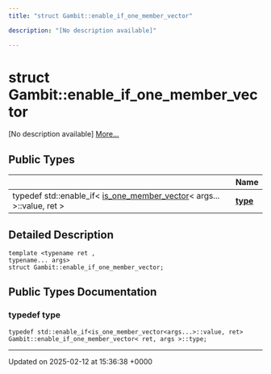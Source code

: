 ```yaml
---
title: "struct Gambit::enable_if_one_member_vector"

description: "[No description available]"

---
```


# struct Gambit::enable_if_one_member_vector



[No description available] [More...](#detailed-description)

## Public Types

|                | Name           |
| -------------- | -------------- |
| typedef std::enable_if< [is_one_member_vector](/documentation/code/classes/structgambit_1_1is__one__member__vector/)< args... >::value, ret > | **[type](/documentation/code/classes/structgambit_1_1enable__if__one__member__vector/#typedef-type)**  |

## Detailed Description

```
template <typename ret ,
typename... args>
struct Gambit::enable_if_one_member_vector;
```

## Public Types Documentation

### typedef type

```
typedef std::enable_if<is_one_member_vector<args...>::value, ret> Gambit::enable_if_one_member_vector< ret, args >::type;
```


-------------------------------

Updated on 2025-02-12 at 15:36:38 +0000